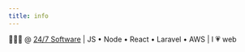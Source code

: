 ```yaml
---
title: info
---
```


👨🏻‍💻 @ [24/7 Software](https://www.247software.com/) | JS • Node • React • Laravel • AWS | I 💗 web